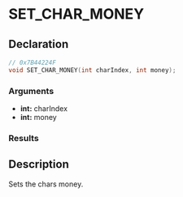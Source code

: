 # SET_CHAR_MONEY

## Declaration
```cpp
// 0x7B44224F
void SET_CHAR_MONEY(int charIndex, int money);
```

### Arguments
- **int:** charIndex
- **int:** money

### Results

## Description
Sets the chars money.